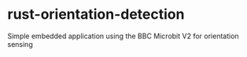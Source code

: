 # rust-orientation-detection
Simple embedded application using the BBC Microbit V2 for orientation sensing
